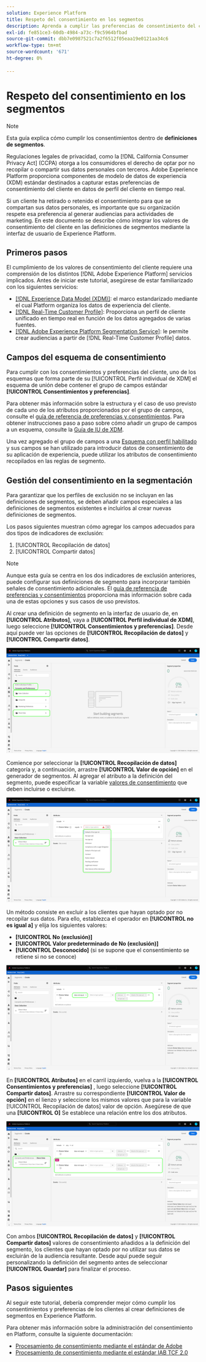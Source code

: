 ```yaml
---
solution: Experience Platform
title: Respeto del consentimiento en los segmentos
description: Aprenda a cumplir las preferencias de consentimiento del cliente para la recopilación de datos personales y el uso compartido en operaciones de segmentos.
exl-id: fe851ce3-60db-4984-a73c-f9c5964bfbad
source-git-commit: dbb7e0987521c7a2f6512f05eaa19e0121aa34c6
workflow-type: tm+mt
source-wordcount: '671'
ht-degree: 0%

---
```


# Respeto del consentimiento en los segmentos

>[!NOTE]
>
>Esta guía explica cómo cumplir los consentimientos dentro de **definiciones de segmentos**.

Regulaciones legales de privacidad, como la [!DNL California Consumer Privacy Act] (CCPA) otorga a los consumidores el derecho de optar por no recopilar o compartir sus datos personales con terceros. Adobe Experience Platform proporciona componentes de modelo de datos de experiencia (XDM) estándar destinados a capturar estas preferencias de consentimiento del cliente en datos de perfil del cliente en tiempo real.

Si un cliente ha retirado o retenido el consentimiento para que se compartan sus datos personales, es importante que su organización respete esa preferencia al generar audiencias para actividades de marketing. En este documento se describe cómo integrar los valores de consentimiento del cliente en las definiciones de segmentos mediante la interfaz de usuario de Experience Platform.

## Primeros pasos

El cumplimiento de los valores de consentimiento del cliente requiere una comprensión de los distintos [!DNL Adobe Experience Platform] servicios implicados. Antes de iniciar este tutorial, asegúrese de estar familiarizado con los siguientes servicios:

* [[!DNL Experience Data Model (XDM)]](../xdm/home.md): el marco estandarizado mediante el cual Platform organiza los datos de experiencia del cliente.
* [[!DNL Real-Time Customer Profile]](../profile/home.md): Proporciona un perfil de cliente unificado en tiempo real en función de los datos agregados de varias fuentes.
* [[!DNL Adobe Experience Platform Segmentation Service]](./home.md): le permite crear audiencias a partir de [!DNL Real-Time Customer Profile] datos.

## Campos del esquema de consentimiento

Para cumplir con los consentimientos y preferencias del cliente, uno de los esquemas que forma parte de su [!UICONTROL Perfil individual de XDM] el esquema de unión debe contener el grupo de campos estándar **[!UICONTROL Consentimientos y preferencias]**.

Para obtener más información sobre la estructura y el caso de uso previsto de cada uno de los atributos proporcionados por el grupo de campos, consulte el [guía de referencia de preferencias y consentimientos](../xdm/field-groups/profile/consents.md). Para obtener instrucciones paso a paso sobre cómo añadir un grupo de campos a un esquema, consulte la [Guía de IU de XDM](../xdm/ui/resources/schemas.md#add-field-groups).

Una vez agregado el grupo de campos a una [Esquema con perfil habilitado](../xdm/ui/resources/schemas.md#profile) y sus campos se han utilizado para introducir datos de consentimiento de su aplicación de experiencia, puede utilizar los atributos de consentimiento recopilados en las reglas de segmento.

## Gestión del consentimiento en la segmentación

Para garantizar que los perfiles de exclusión no se incluyan en las definiciones de segmentos, se deben añadir campos especiales a las definiciones de segmentos existentes e incluirlos al crear nuevas definiciones de segmentos.

Los pasos siguientes muestran cómo agregar los campos adecuados para dos tipos de indicadores de exclusión:

1. [!UICONTROL Recopilación de datos]
1. [!UICONTROL Compartir datos]

>[!NOTE]
>
>Aunque esta guía se centra en los dos indicadores de exclusión anteriores, puede configurar sus definiciones de segmento para incorporar también señales de consentimiento adicionales. El [guía de referencia de preferencias y consentimientos](../xdm/field-groups/profile/consents.md) proporciona más información sobre cada una de estas opciones y sus casos de uso previstos.

Al crear una definición de segmento en la interfaz de usuario de, en **[!UICONTROL Atributos]**, vaya a **[!UICONTROL Perfil individual de XDM]**, luego seleccione **[!UICONTROL Consentimientos y preferencias]**. Desde aquí puede ver las opciones de **[!UICONTROL Recopilación de datos]** y **[!UICONTROL Compartir datos]**.

![](./images/opt-outs/consents.png)

Comience por seleccionar la **[!UICONTROL Recopilación de datos]** categoría y, a continuación, arrastre **[!UICONTROL Valor de opción]** en el generador de segmentos. Al agregar el atributo a la definición del segmento, puede especificar la variable [valores de consentimiento](../xdm/field-groups/profile/consents.md#choice-values) que deben incluirse o excluirse.

![](./images/opt-outs/consent-values.png)

Un método consiste en excluir a los clientes que hayan optado por no recopilar sus datos. Para ello, establezca el operador en **[!UICONTROL no es igual a]** y elija los siguientes valores:

* **[!UICONTROL No (exclusión)]**
* **[!UICONTROL Valor predeterminado de No (exclusión)]**
* **[!UICONTROL Desconocido]** (si se supone que el consentimiento se retiene si no se conoce)

![](./images/opt-outs/collect.png)

En **[!UICONTROL Atributos]** en el carril izquierdo, vuelva a la **[!UICONTROL Consentimientos y preferencias]** , luego seleccione **[!UICONTROL Compartir datos]**. Arrastre su correspondiente **[!UICONTROL Valor de opción]** en el lienzo y seleccione los mismos valores que para la variable [!UICONTROL Recopilación de datos] valor de opción. Asegúrese de que una **[!UICONTROL O]** Se establece una relación entre los dos atributos.

![](./images/opt-outs/share.png)

Con ambos **[!UICONTROL Recopilación de datos]** y **[!UICONTROL Compartir datos]** valores de consentimiento añadidos a la definición del segmento, los clientes que hayan optado por no utilizar sus datos se excluirán de la audiencia resultante. Desde aquí puede seguir personalizando la definición del segmento antes de seleccionar **[!UICONTROL Guardar]** para finalizar el proceso.

## Pasos siguientes

Al seguir este tutorial, debería comprender mejor cómo cumplir los consentimientos y preferencias de los clientes al crear definiciones de segmentos en Experience Platform.

Para obtener más información sobre la administración del consentimiento en Platform, consulte la siguiente documentación:

* [Procesamiento de consentimiento mediante el estándar de Adobe](../landing/governance-privacy-security/consent/adobe/overview.md)
* [Procesamiento de consentimiento mediante el estándar IAB TCF 2.0](../landing/governance-privacy-security/consent/iab/overview.md)